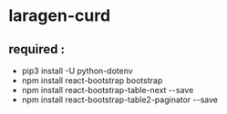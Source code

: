 # laragen-curd

## required :
* pip3 install -U python-dotenv
* npm install react-bootstrap bootstrap
* npm install react-bootstrap-table-next --save
* npm install react-bootstrap-table2-paginator --save